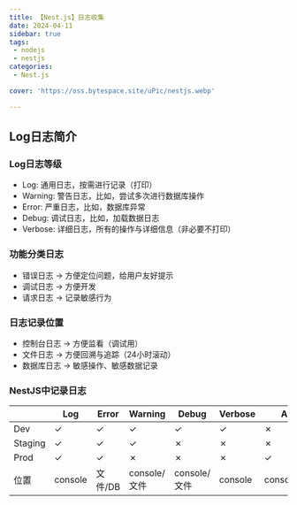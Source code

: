 ```yaml
---
title: 【Nest.js】日志收集
date: 2024-04-11
sidebar: true
tags:
 - nodejs
 - nestjs
categories:
 - Nest.js

cover: 'https://oss.bytespace.site/uPic/nestjs.webp'

---
```

## Log日志简介

### Log日志等级

- Log: 通用日志，按需进行记录（打印）
- Warning: 警告日志，比如，尝试多次进行数据库操作
- Error: 严重日志，比如，数据库异常
- Debug: 调试日志，比如，加载数据日志
- Verbose: 详细日志，所有的操作与详细信息（非必要不打印）

### 功能分类日志

- 错误日志 -> 方便定位问题，给用户友好提示
- 调试日志 -> 方便开发
- 请求日志 -> 记录敏感行为

### 日志记录位置
- 控制台日志 -> 方便监看（调试用）
- 文件日志 -> 方便回溯与追踪（24小时滚动）
- 数据库日志 -> 敏感操作、敏感数据记录

### NestJS中记录日志

|      | Log     | Error    | Warning | Debug  | Verbose | API     |
| ---- | ------- | ------- | ------- | ------ | ------- | ------- |
| Dev  | &check; | &check; | &check; | &check;| &check; | &cross; |
| Staging | &check; | &check; | &check; | &cross;| &cross; | &cross; |
| Prod | &check; | &check; | &cross; | &cross;| &cross; | &check; |
| 位置  | console | 文件/DB  | console/文件 | console/文件| console | console/DB |
